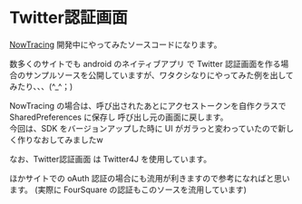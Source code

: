 Twitter認証画面
===========
<p><a href="http://www.soplab.net/android.html#NowTracing">NowTracing</a> 開発中にやってみたソースコードになります。<br /></p>
<p>
数多くのサイトでも android のネイティブアプリ で Twitter 認証画面を作る場合のサンプルソースを公開していますが、ワタクシなりにやってみた例を出してみたり、、、(^_^；)
</p>
<p>
NowTracing の場合は、呼び出されたあとにアクセストークンを自作クラスで SharedPreferences に保存し 呼び出し元の画面に戻します。<br />
今回は、SDK をバージョンアップした時に UI がガラっと変わっていたので新しく作りなおしてみましたw

なお、Twitter認証画面 は Twitter4J を使用しています。 

</p>
<p>
ほかサイトでの oAuth 認証の場合にも流用が利きますので参考になればと思います。 (実際に FourSquare の認証もこのソースを流用しています)<br />
</p>

